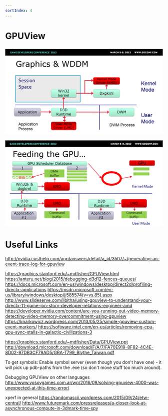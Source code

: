 ```yaml
---
sortIndex: 4
---
```


# GPUView

![GPUView_Graphics_WDDM](../../assets/GPUView_Graphics_WDDM.png)

![GPUView_FeedingtheGPU](../../assets/GPUView_FeedingtheGPU.png)

# Useful Links

<http://nvidia.custhelp.com/app/answers/detail/a_id/3507/~/generating-an-event-trace-log-for-gpuview>

<https://graphics.stanford.edu/~mdfisher/GPUView.html>
<https://anteru.net/blog/2015/debugging-d3d12-fences-queues/>
<https://docs.microsoft.com/en-us/windows/desktop/direct2d/profiling-directx-applications>
<https://msdn.microsoft.com/en-us/library/windows/desktop/jj585574(v=vs.85).aspx>
<http://www.slideserve.com/libitha/using-gpuview-to-understand-your-directx-11-game-jon-story-developer-relations-engineer-amd>
<https://developer.nvidia.com/content/are-you-running-out-video-memory-detecting-video-memory-overcommitment-using-gpuview>
<https://knarkowicz.wordpress.com/2013/05/25/simple-gpuview-custom-event-markers/>
<https://software.intel.com/en-us/articles/removing-cpu-gpu-sync-stalls-in-galactic-civilizations-3>

<https://graphics.stanford.edu/~mdfisher/Data/GPUView.ppt>
<http://download.microsoft.com/download/F/A/7/FA70E919-8F82-4C4E-8D02-97DB3CF79AD5/GRA-T799_Blythe_Taiwan.pdf>

To get symbols: Enable symbol server (even though you don't have one) - it will pick up pdb-paths from the .exe (so don't move stuff too much around).

Debugging GPUView on other languages
<http://www.yosoygames.com.ar/wp/2016/09/solving-gpuview-4000-was-unexpected-at-this-time-error/>

xperf in general
<https://randomascii.wordpress.com/2015/09/24/etw-central/>
<http://www.futuremark.com/pressreleases/a-closer-look-at-asynchronous-compute-in-3dmark-time-spy>
